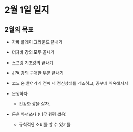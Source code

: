 # 2월 1일 일지



## 2월의 목표
- 자바 플레이 그라운드 끝내기
- 더자바 강의 모두 끝내기
- 스프링 기초강의 끝내기
- JPA 강의 구매한 부분 끝내기
- 코드 숨 들어가기 전에 내 정신상태를 개조하고, 공부에 익숙해지자

- 운동하자
  - 건강한 삶을 살자.

- 돈을 아껴쓰자 (너무 펑펑 썼음)
  - 규칙적인 소비를 할 수 있기를